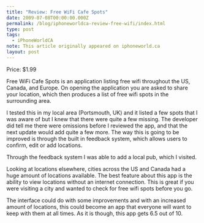 ```yaml
---
title: "Review: Free WiFi Cafe Spots"
date: 2009-07-08T00:00:00.000Z
permalink: /blog/iphoneworldca-review-free-wifi/index.html
type: post
tags:
  - iPhoneWorldCA
note: This article originally appeared on iphoneworld.ca
layout: post
---
```


Price: $1.99

Free WiFi Cafe Spots is an application listing free wifi throughout the US, Canada, and Europe. On opening the application you are asked to share your location, which then produces a list of free wifi spots in the surrounding area.

I tested this in my local area (Portsmouth, UK) and it listed a few spots that I was aware of but I knew that there were quite a few missing. The developer did tell me there were omissions before I reviewed the app, and that the next update would add quite a few more. The way this is going to be improved is through the built in feedback system, which allows users to confirm, edit or add locations.

Through the feedback system I was able to add a local pub, which I visited.

Looking at locations elsewhere, cities across the US and Canada had a huge amount of locations available. The best feature about this app is the ability to view locations without an internet connection. This is great if you were visiting a city and wanted to check for free wifi spots before you go.

The interface could do with some improvements and with an increased amount of locations, this could become an app that everyone will want to keep with them at all times. As it is though, this app gets 6.5 out of 10.